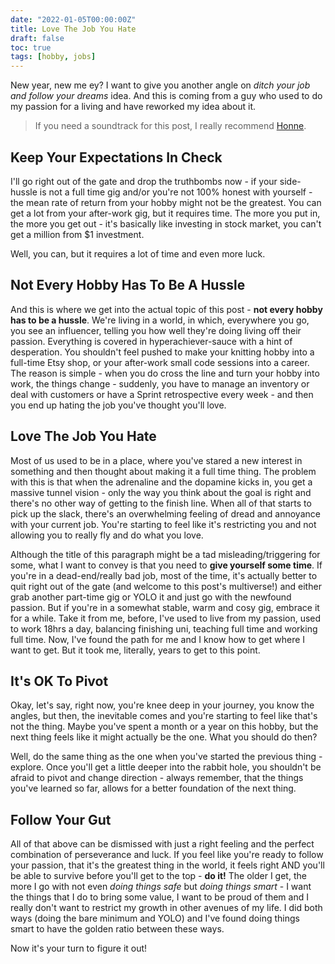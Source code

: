 ```yaml
---
date: "2022-01-05T00:00:00Z"
title: Love The Job You Hate
draft: false
toc: true
tags: [hobby, jobs]
---
```


New year, new me ey?
I want to give you another angle on *ditch your job and follow your dreams* idea.
And this is coming from a guy who used to do my passion for a living and have reworked my idea about it.

> If you need a soundtrack for this post, I really recommend [Honne](https://www.youtube.com/watch?v=2dSBarxs3F8).

## Keep Your Expectations In Check

I'll go right out of the gate and drop the truthbombs now - if your side-hussle is not a full time gig and/or you're not 100% honest with yourself - the mean rate of return from your hobby might not be the greatest.
You can get a lot from your after-work gig, but it requires time. The more you put in, the more you get out - it's basically like investing in stock market, you can't get a million from $1 investment.

Well, you can, but it requires a lot of time and even more luck.

## Not Every Hobby Has To Be A Hussle

And this is where we get into the actual topic of this post - **not every hobby has to be a hussle**.
We're living in a world, in which, everywhere you go, you see an influencer, telling you how well they're doing living off their passion.
Everything is covered in hyperachiever-sauce with a hint of desperation.
You shouldn't feel pushed to make your knitting hobby into a full-time Etsy shop, or your after-work small code sessions into a career.
The reason is simple - when you do cross the line and turn your hobby into work, the things change - suddenly, you have to manage an inventory or deal with customers or have a Sprint retrospective every week - and then you end up hating the job you've thought you'll love.

## Love The Job You Hate

Most of us used to be in a place, where you've stared a new interest in something and then thought about making it a full time thing.
The problem with this is that when the adrenaline and the dopamine kicks in, you get a massive tunnel vision - only the way you think about the goal is right and there's no other way of getting to the finish line.
When all of that starts to pick up the slack, there's an overwhelming feeling of dread and annoyance with your current job.
You're starting to feel like it's restricting you and not allowing you to really fly and do what you love.

Although the title of this paragraph might be a tad misleading/triggering for some, what I want to convey is that you need to **give yourself some time**.
If you're in a dead-end/really bad job, most of the time, it's actually better to quit right out of the gate (and welcome to this post's multiverse!) and either grab another part-time gig or YOLO it and just go with the newfound passion.
But if you're in a somewhat stable, warm and cosy gig, embrace it for a while.
Take it from me, before, I've used to live from my passion, used to work 18hrs a day, balancing finishing uni, teaching full time and working full time.
Now, I've found the path for me and I know how to get where I want to get.
But it took me, literally, years to get to this point.

## It's OK To Pivot

Okay, let's say, right now, you're knee deep in your journey, you know the angles, but then, the inevitable comes and you're starting to feel like that's not the thing.
Maybe you've spent a month or a year on this hobby, but the next thing feels like it might actually be the one.
What you should do then?

Well, do the same thing as the one when you've started the previous thing - explore.
Once you'll get a little deeper into the rabbit hole, you shouldn't be afraid to pivot and change direction - always remember, that the things you've learned so far, allows for a better foundation of the next thing.

## Follow Your Gut

All of that above can be dismissed with just a right feeling and the perfect combination of perseverance and luck.
If you feel like you're ready to follow your passion, that it's the greatest thing in the world, it feels right AND you'll be able to survive before you'll get to the top - **do it!**
The older I get, the more I go with not even *doing things safe* but *doing things smart* - I want the things that I do to bring some value, I want to be proud of them and I really don't want to restrict my growth in other avenues of my life. 
I did both ways (doing the bare minimum and YOLO) and I've found doing things smart to have the golden ratio between these ways.

Now it's your turn to figure it out!

